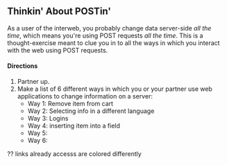 ## Thinkin' About POSTin'

As a user of the interweb, you probably change data server-side *all the time*, which means you're using POST requests *all the time*. This is a thought-exercise meant to clue you in to all the ways in which you interact with the web using POST requests.

#### Directions

1. Partner up.
1. Make a list of 6 different ways in which you or your partner use web applications to change information on a server:
   - Way 1: Remove item from cart
   - Way 2: Selecting info in a different language
   - Way 3: Logins
   - Way 4: inserting item into a field
   - Way 5:
   - Way 6:

??
links already accesss are colored differently
